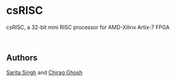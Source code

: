 # csRISC
csRISC, a 32-bit mini RISC processor for AMD-Xilinx Artix-7 FPGA

<br>

## Authors
[Sarita Singh](https://github.com/Sarita-Singh) and [Chirag Ghosh](https://github.com/chirag-ghosh)
